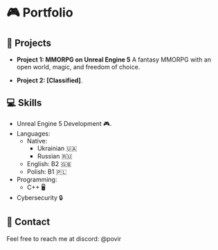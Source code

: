 # 🎮 Portfolio

## 💼 Projects

- **Project 1: MMORPG on Unreal Engine 5** A fantasy MMORPG with an open world, magic, and freedom of choice.

- **Project 2: [Classified]**.

## 💻 Skills

- Unreal Engine 5 Development 🎮.
- Languages:
  - Native:
    - Ukrainian 🇺🇦
    - Russian 🇷🇺
  - English: B2 🇬🇧
  - Polish: B1 🇵🇱
- Programming:
  - C++ 🖥️
- Cybersecurity 🔒

## 📧 Contact

Feel free to reach me at discord: @povir
